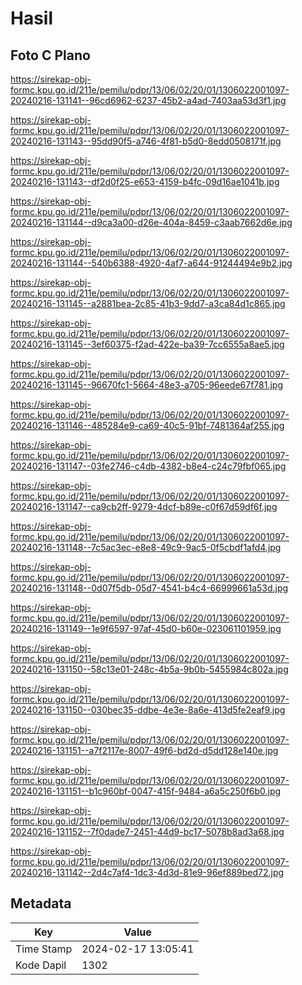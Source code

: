 # Hasil

## Foto C Plano

https://sirekap-obj-formc.kpu.go.id/211e/pemilu/pdpr/13/06/02/20/01/1306022001097-20240216-131141--96cd6962-6237-45b2-a4ad-7403aa53d3f1.jpg

https://sirekap-obj-formc.kpu.go.id/211e/pemilu/pdpr/13/06/02/20/01/1306022001097-20240216-131143--95dd90f5-a746-4f81-b5d0-8edd0508171f.jpg

https://sirekap-obj-formc.kpu.go.id/211e/pemilu/pdpr/13/06/02/20/01/1306022001097-20240216-131143--df2d0f25-e653-4159-b4fc-09d16ae1041b.jpg

https://sirekap-obj-formc.kpu.go.id/211e/pemilu/pdpr/13/06/02/20/01/1306022001097-20240216-131144--d9ca3a00-d26e-404a-8459-c3aab7662d6e.jpg

https://sirekap-obj-formc.kpu.go.id/211e/pemilu/pdpr/13/06/02/20/01/1306022001097-20240216-131144--540b6388-4920-4af7-a644-91244494e9b2.jpg

https://sirekap-obj-formc.kpu.go.id/211e/pemilu/pdpr/13/06/02/20/01/1306022001097-20240216-131145--a2881bea-2c85-41b3-9dd7-a3ca84d1c865.jpg

https://sirekap-obj-formc.kpu.go.id/211e/pemilu/pdpr/13/06/02/20/01/1306022001097-20240216-131145--3ef60375-f2ad-422e-ba39-7cc6555a8ae5.jpg

https://sirekap-obj-formc.kpu.go.id/211e/pemilu/pdpr/13/06/02/20/01/1306022001097-20240216-131145--96670fc1-5664-48e3-a705-96eede67f781.jpg

https://sirekap-obj-formc.kpu.go.id/211e/pemilu/pdpr/13/06/02/20/01/1306022001097-20240216-131146--485284e9-ca69-40c5-91bf-7481364af255.jpg

https://sirekap-obj-formc.kpu.go.id/211e/pemilu/pdpr/13/06/02/20/01/1306022001097-20240216-131147--03fe2746-c4db-4382-b8e4-c24c79fbf065.jpg

https://sirekap-obj-formc.kpu.go.id/211e/pemilu/pdpr/13/06/02/20/01/1306022001097-20240216-131147--ca9cb2ff-9279-4dcf-b89e-c0f67d59df6f.jpg

https://sirekap-obj-formc.kpu.go.id/211e/pemilu/pdpr/13/06/02/20/01/1306022001097-20240216-131148--7c5ac3ec-e8e8-49c9-9ac5-0f5cbdf1afd4.jpg

https://sirekap-obj-formc.kpu.go.id/211e/pemilu/pdpr/13/06/02/20/01/1306022001097-20240216-131148--0d07f5db-05d7-4541-b4c4-66999661a53d.jpg

https://sirekap-obj-formc.kpu.go.id/211e/pemilu/pdpr/13/06/02/20/01/1306022001097-20240216-131149--1e9f6597-97af-45d0-b60e-023061101959.jpg

https://sirekap-obj-formc.kpu.go.id/211e/pemilu/pdpr/13/06/02/20/01/1306022001097-20240216-131150--58c13e01-248c-4b5a-9b0b-5455984c802a.jpg

https://sirekap-obj-formc.kpu.go.id/211e/pemilu/pdpr/13/06/02/20/01/1306022001097-20240216-131150--030bec35-ddbe-4e3e-8a6e-413d5fe2eaf9.jpg

https://sirekap-obj-formc.kpu.go.id/211e/pemilu/pdpr/13/06/02/20/01/1306022001097-20240216-131151--a7f2117e-8007-49f6-bd2d-d5dd128e140e.jpg

https://sirekap-obj-formc.kpu.go.id/211e/pemilu/pdpr/13/06/02/20/01/1306022001097-20240216-131151--b1c960bf-0047-415f-9484-a6a5c250f6b0.jpg

https://sirekap-obj-formc.kpu.go.id/211e/pemilu/pdpr/13/06/02/20/01/1306022001097-20240216-131152--7f0dade7-2451-44d9-bc17-5078b8ad3a68.jpg

https://sirekap-obj-formc.kpu.go.id/211e/pemilu/pdpr/13/06/02/20/01/1306022001097-20240216-131142--2d4c7af4-1dc3-4d3d-81e9-96ef889bed72.jpg


## Metadata

| Key        | Value               |
| ---------- | ------------------- |
| Time Stamp | 2024-02-17 13:05:41 |
| Kode Dapil | 1302                |



